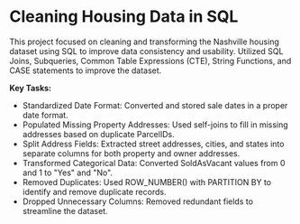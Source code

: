 # Cleaning Housing Data in SQL
This project focused on cleaning and transforming the Nashville housing dataset using SQL to improve data consistency and usability.
Utilized SQL Joins, Subqueries, Common Table Expressions (CTE), String Functions, and CASE statements to improve the dataset.

**Key Tasks:** 
- Standardized Date Format: Converted and stored sale dates in a proper date format.
- Populated Missing Property Addresses: Used self-joins to fill in missing addresses based on duplicate ParcelIDs.
- Split Address Fields: Extracted street addresses, cities, and states into separate columns for both property and owner addresses.
- Transformed Categorical Data: Converted SoldAsVacant values from 0 and 1 to "Yes" and "No".
- Removed Duplicates: Used ROW_NUMBER() with PARTITION BY to identify and remove duplicate records.
- Dropped Unnecessary Columns: Removed redundant fields to streamline the dataset.
